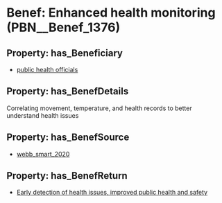 # Benef: __Enhanced health monitoring__ (PBN__Benef_1376)

## Property: has_Beneficiary

* [public health officials](../Stakeholder/PBN__Stakeholder_310)

## Property: has_BenefDetails

Correlating movement, temperature, and health records to better understand health issues

## Property: has_BenefSource

* [webb_smart_2020](../Article/PBN__Article_294)

## Property: has_BenefReturn

* [Early detection of health issues, improved public health and safety](../BenefReturn/PBN__BenefReturn_1563)

